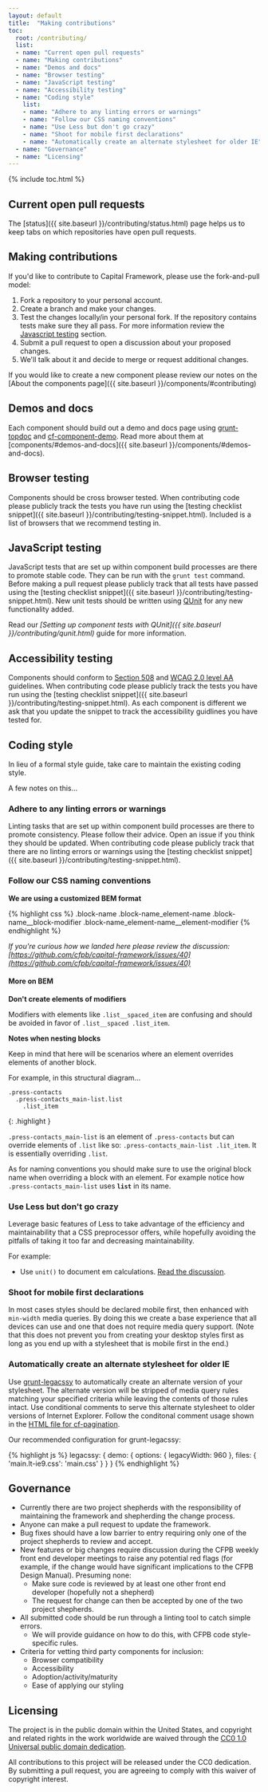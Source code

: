 ```yaml
---
layout: default
title:  "Making contributions"
toc:
  root: /contributing/
  list:
  - name: "Current open pull requests"
  - name: "Making contributions"
  - name: "Demos and docs"
  - name: "Browser testing"
  - name: "JavaScript testing"
  - name: "Accessibility testing"
  - name: "Coding style"
    list:
    - name: "Adhere to any linting errors or warnings"
    - name: "Follow our CSS naming conventions"
    - name: "Use Less but don't go crazy"
    - name: "Shoot for mobile first declarations"
    - name: "Automatically create an alternate stylesheet for older IE"
  - name: "Governance"
  - name: "Licensing"
---
```



{% include toc.html %}


## Current open pull requests

The [status]({{ site.baseurl }}/contributing/status.html) page helps us to keep
tabs on which repositories have open pull requests.


## Making contributions

If you'd like to contribute to Capital Framework, please use the fork-and-pull
model:

1. Fork a repository to your personal account.
2. Create a branch and make your changes.
3. Test the changes locally/in your personal fork.
If the repository contains tests make sure they all pass.
For more information review the [Javascript testing](#javascript-testing) section.
4. Submit a pull request to open a discussion about your proposed changes.
5. We'll talk about it and decide to merge or request additional changes.

If you would like to create a new component please review our notes on the
[About the components page]({{ site.baseurl }}/components/#contributing)


## Demos and docs

Each component should build out a demo and docs page using
[grunt-topdoc](https://github.com/topcoat/grunt-topdoc) and
[cf-component-demo](https://github.com/cfpb/cf-component-demo).
Read more about them at
[components/#demos-and-docs]({{ site.baseurl }}/components/#demos-and-docs).


## Browser testing

Components should be cross browser tested.
When contributing code please publicly track the tests you have run using the
[testing checklist snippet]({{ site.baseurl }}/contributing/testing-snippet.html).
Included is a list of browsers that we recommend testing in.


## JavaScript testing

JavaScript tests that are set up within component build processes are there to
promote stable code.
They can be run with the `grunt test` command.
Before making a pull request please publicly track that all tests have passed
using the [testing checklist snippet]({{ site.baseurl }}/contributing/testing-snippet.html).
New unit tests should be written using [QUnit](https://qunitjs.com/) for any new
functionality added.

Read our _[Setting up component tests with QUnit]({{ site.baseurl }}/contributing/qunit.html)_
guide for more information.


## Accessibility testing

Components should conform to [Section 508](http://www.section508.gov/)
and [WCAG 2.0 level AA](http://www.w3.org/TR/WCAG20/) guidelines.
When contributing code please publicly track the tests you have run using the
[testing checklist snippet]({{ site.baseurl }}/contributing/testing-snippet.html).
As each component is different we ask that you update the snippet to track
the accessibility guidlines you have tested for.


## Coding style

In lieu of a formal style guide, take care to maintain the existing coding style.

A few notes on this...


### Adhere to any linting errors or warnings

Linting tasks that are set up within component build processes are there to
promote consistency.
Please follow their advice.
Open an issue if you think they should be updated.
When contributing code please publicly track that there are no linting errors
or warnings using the [testing checklist snippet]({{ site.baseurl }}/contributing/testing-snippet.html).


### Follow our CSS naming conventions

**We are using a customized BEM format**

{% highlight css %}
.block-name
.block-name_element-name
.block-name__block-modifier
.block-name_element-name__element-modifier
{% endhighlight %}

*If you're curious how we landed here please review the discussion:
[https://github.com/cfpb/capital-framework/issues/40](https://github.com/cfpb/capital-framework/issues/40)*

#### More on BEM

**Don't create elements of modifiers**

Modifiers with elements like `.list__spaced_item` are confusing and should be
avoided in favor of `.list__spaced .list_item`.

**Notes when nesting blocks**

Keep in mind that here will be scenarios where an element overrides elements of
another block.

For example, in this structural diagram...

~~~
.press-contacts
  .press-contacts_main-list.list
    .list_item
~~~
{: .highlight }

`.press-contacts_main-list` is an element of `.press-contacts` but can override
elements of `.list` like so: `.press-contacts_main-list .lit_item`.
It is essentially overriding `.list`.

As for naming conventions you should make sure to use the original block name
when overriding a block with an element.
For example notice how `.press-contacts_main-list` uses **`list`** in its name.


### Use Less but don't go crazy

Leverage basic features of Less to take advantage of the efficiency and
maintainability that a CSS preprocessor offers, while hopefully avoiding the
pitfalls of taking it too far and decreasing maintainability.

For example:

- Use `unit()` to document em calculations.
[Read the discussion](https://github.com/cfpb/cf-demo/issues/10).


### Shoot for mobile first declarations

In most cases styles should be declared mobile first,
then enhanced with `min-width` media queries.
By doing this we create a base experience that all devices can use
and one that does not require media query support.
(Note that this does not prevent you from creating your desktop styles first
as long as you end up with a stylesheet that is mobile first in the end.)


### Automatically create an alternate stylesheet for older IE

Use [grunt-legacssy](https://github.com/robinpokorny/grunt-legacssy) to
automatically create an alternate version of your stylesheet.
The alternate version will be stripped of media query rules matching your
specified criteria while leaving the contents of those rules intact.
Use conditional comments to serve this alternate stylesheet to older versions
of Internet Explorer.
Follow the conditonal comment usage shown in the
[HTML file for cf-pagination](https://github.com/cfpb/cf-pagination/blob/gh-pages/demo/index.html).

Our recommended configuration for grunt-legacssy:

{% highlight js %}
legacssy: {
  demo: {
    options: {
      legacyWidth: 960
    },
    files: {
      'main.lt-ie9.css': 'main.css'
    }
  }
}
{% endhighlight %}


## Governance

- Currently there are two project shepherds with the responsibility of
  maintaining the framework and shepherding the change process.
- Anyone can make a pull request to update the framework.
- Bug fixes should have a low barrier to entry requiring only one of the
  project shepherds to review and accept.
- New features or big changes require discussion during the CFPB weekly
  front end developer meetings to raise any potential red flags
  (for example, if the change would have significant implications to the
  CFPB Design Manual).
  Presuming none:
  - Make sure code is reviewed by at least one other front end developer
    (hopefully not a shepherd)
  - The request for change can then be accepted by one of the two project shepherds.
- All submitted code should be run through a linting tool to catch simple errors.
  - We will provide guidance on how to do this, with CFPB code style-specific rules.
- Criteria for vetting third party components for inclusion:
  - Browser compatibility
  - Accessibility
  - Adoption/activity/maturity
  - Ease of applying our styling


## Licensing

The project is in the public domain within the United States, and
copyright and related rights in the work worldwide are waived through
the [CC0 1.0 Universal public domain dedication][CC0].

All contributions to this project will be released under the CC0
dedication. By submitting a pull request, you are agreeing to comply
with this waiver of copyright interest.

[CC0]: http://creativecommons.org/publicdomain/zero/1.0/